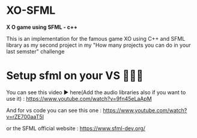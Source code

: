 # XO-SFML
**X O game using SFML - c++**

This is an implementation for the famous game XO using C++ and SFML library as my second project in my "How many projects you can do in your last semster" challenge


# Setup sfml on your VS 👨🏼‍💻
You can see this video ▶️ here(Add the audio libraries also if you want to use it) :
https://www.youtube.com/watch?v=9fn45eLaApM

And for vs code you can see this one :
https://www.youtube.com/watch?v=rZE700aaT5I

or the SFML official website :
https://www.sfml-dev.org/ 

